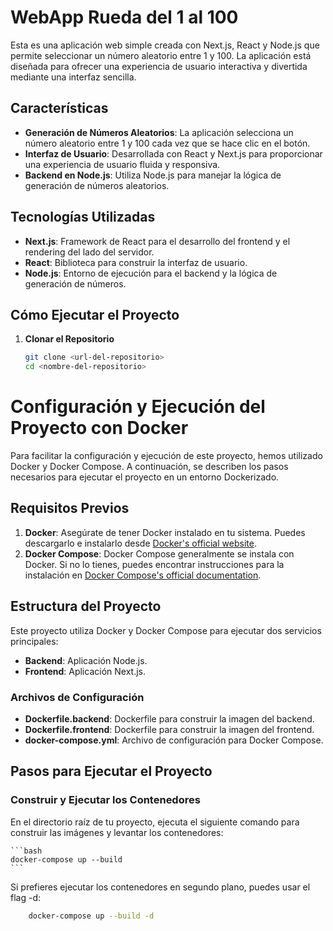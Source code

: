 # WebApp Rueda del 1 al 100

Esta es una aplicación web simple creada con Next.js, React y Node.js que permite seleccionar un número aleatorio entre 1 y 100. La aplicación está diseñada para ofrecer una experiencia de usuario interactiva y divertida mediante una interfaz sencilla.

## Características

- **Generación de Números Aleatorios**: La aplicación selecciona un número aleatorio entre 1 y 100 cada vez que se hace clic en el botón.
- **Interfaz de Usuario**: Desarrollada con React y Next.js para proporcionar una experiencia de usuario fluida y responsiva.
- **Backend en Node.js**: Utiliza Node.js para manejar la lógica de generación de números aleatorios.

## Tecnologías Utilizadas

- **Next.js**: Framework de React para el desarrollo del frontend y el rendering del lado del servidor.
- **React**: Biblioteca para construir la interfaz de usuario.
- **Node.js**: Entorno de ejecución para el backend y la lógica de generación de números.

## Cómo Ejecutar el Proyecto

1. **Clonar el Repositorio**

   ```bash
   git clone <url-del-repositorio>
   cd <nombre-del-repositorio>
   ```

# Configuración y Ejecución del Proyecto con Docker

Para facilitar la configuración y ejecución de este proyecto, hemos utilizado Docker y Docker Compose. A continuación, se describen los pasos necesarios para ejecutar el proyecto en un entorno Dockerizado.

## Requisitos Previos

1. **Docker**: Asegúrate de tener Docker instalado en tu sistema. Puedes descargarlo e instalarlo desde [Docker's official website](https://www.docker.com/get-started).
2. **Docker Compose**: Docker Compose generalmente se instala con Docker. Si no lo tienes, puedes encontrar instrucciones para la instalación en [Docker Compose's official documentation](https://docs.docker.com/compose/install/).

## Estructura del Proyecto

Este proyecto utiliza Docker y Docker Compose para ejecutar dos servicios principales:

- **Backend**: Aplicación Node.js.
- **Frontend**: Aplicación Next.js.

### Archivos de Configuración

- **Dockerfile.backend**: Dockerfile para construir la imagen del backend.
- **Dockerfile.frontend**: Dockerfile para construir la imagen del frontend.
- **docker-compose.yml**: Archivo de configuración para Docker Compose.

## Pasos para Ejecutar el Proyecto

### Construir y Ejecutar los Contenedores

En el directorio raíz de tu proyecto, ejecuta el siguiente comando para construir las imágenes y levantar los contenedores:

    ```bash
    docker-compose up --build
    ```
Si prefieres ejecutar los contenedores en segundo plano, puedes usar el flag -d:
```bash
    docker-compose up --build -d
```